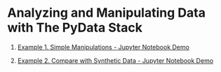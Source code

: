 # Analyzing and Manipulating Data with The PyData Stack


1. [Example 1. Simple Manipulations - Jupyter Notebook Demo](https://colab.research.google.com/drive/1AlV8EVjGv4gtwIXgWpz9GJWD-fbkR-VR?usp=sharing)

2. [Example 2. Compare with Synthetic Data - Jupyter Notebook Demo](https://colab.research.google.com/drive/1AlV8EVjGv4gtwIXgWpz9GJWD-fbkR-VR?usp=sharing)

